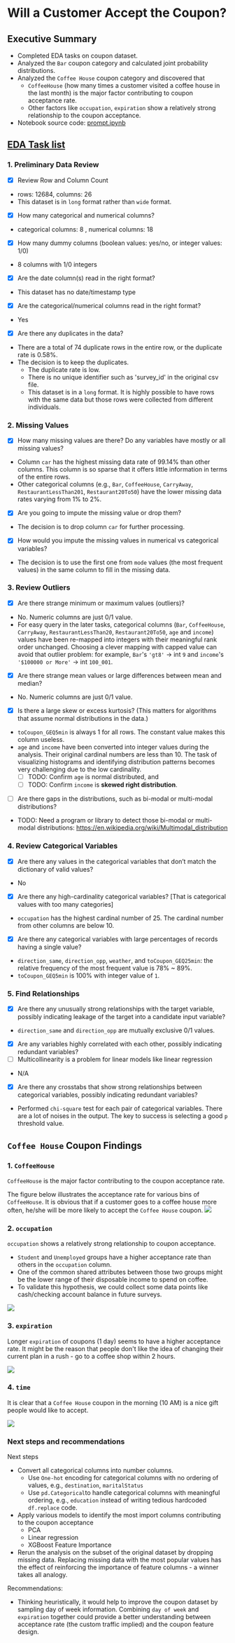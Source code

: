 # Will a Customer Accept the Coupon?

## Executive Summary

- Completed EDA tasks on coupon dataset.
- Analyzed the `Bar` coupon category and calculated joint probability distributions.
- Analyzed the `Coffee House` coupon category and discovered that  
    - `CoffeeHouse` (how many times a customer visited a coffee house in the last month) is the major factor contributing to coupon acceptance rate.
    - Other factors like `occupation`, `expiration` show a relatively strong relationship to the coupon acceptance.
- Notebook source code: [prompt.ipynb](./prompt.ipynb)

## [EDA Task list](https://docs.google.com/presentation/d/1NcE16zpb0ZA_EO29bKEebgm2ki6z_ne06_dqOdMybos/edit#slide=id.p1)

### 1. Preliminary Data Review

- [x] Review Row and Column Count
- rows: 12684, columns: 26
- This dataset is in `long` format rather than `wide` format.

- [x] How many categorical and numerical columns?
- categorical columns: 8 , numerical columns: 18

- [x] How many dummy columns (boolean values: yes/no, or integer values: 1/0)
- 8 columns with 1/0 integers

- [x] Are the date column(s) read in the right format?
- This dataset has no date/timestamp type

- [x] Are the categorical/numerical columns read in the right format?
- Yes

- [x] Are there any duplicates in the data?
- There are a total of 74 duplicate rows in the entire row, or the duplicate rate is 0.58%. 
- The decision is to keep the duplicates.
    - The duplicate rate is low.
    - There is no unique identifier such as 'survey_id' in the original csv file.
    - This dataset is in a `long` format. It is highly possible to have rows with the same data but those rows were collected from different individuals.

### 2. Missing Values

- [x] How many missing values are there? Do any variables have mostly or all missing values?
- Column `car` has the highest missing data rate of 99.14% than other columns. This column is so sparse that it offers little information in terms of the entire rows.
- Other categorical columns (e.g., `Bar`, `CoffeeHouse`, `CarryAway`, `RestaurantLessThan201`, `Restaurant20To50`) have the lower missing data rates varying from 1% to 2%.

- [x] Are you going to impute the missing value or drop them?
- The decision is to drop column `car` for further processing.

- [x] How would you impute the missing values in numerical vs categorical variables?
- The decision is to use the first one from `mode` values (the most frequent values) in the same column to fill in the missing data.

### 3. Review Outliers

- [x] Are there strange minimum or maximum values (outliers)?
- No. Numeric columns are just 0/1 value.
- For easy query in the later tasks, categorical columns (`Bar`, `CoffeeHouse`, `CarryAway`, `RestaurantLessThan20`, `Restaurant20To50`, `age` and `income`) values have been re-mapped into integers with their meaningful rank order unchanged. Choosing a clever mapping with capped value can avoid that outlier problem: for example, `Bar`'s `'gt8'` -> int `9` and `income`'s `'$100000 or More'` -> int `100_001`.

- [x] Are there strange mean values or large differences between mean and median?
- No. Numeric columns are just 0/1 value.

- [x] Is there a large skew or excess kurtosis? (This matters for algorithms that assume normal distributions in the data.)
- `toCoupon_GEQ5min` is always 1 for all rows. The constant value makes this column useless.
- `age` and `income` have been converted into integer values during the analysis. Their original cardinal numbers are less than 10. The task of visualizing histograms and identifying distribution patterns becomes very challenging due to the low cardinality.
    - [ ] TODO: Confirm `age` is normal distributed, and
    - [ ] TODO: Confirm `income` is **skewed right distribution**.

- [ ] Are there gaps in the distributions, such as bi-modal or multi-modal distributions? 
- TODO: Need a program or library to detect those bi-modal or multi-modal distributions: https://en.wikipedia.org/wiki/Multimodal_distribution

### 4. Review Categorical Variables

- [x] Are there any values in the categorical variables that don’t match the dictionary of valid values?
- No

- [x] Are there any high-cardinality categorical variables? [That is categorical values with too many categories]
- `occupation` has the highest cardinal number of 25. The cardinal number from other columns are below 10.

- [x] Are there any categorical variables with large percentages of records having a single value?
- `direction_same`, `direction_opp`, `weather`, and `toCoupon_GEQ25min`: the relative frequency of the most frequent value is 78% ~ 89%.
- `toCoupon_GEQ5min` is 100% with integer value of `1`.


### 5. Find Relationships

- [x] Are there any unusually strong relationships with the target variable, possibly indicating leakage of the target into a candidate input variable?
- `direction_same` and `direction_opp` are mutually exclusive 0/1 values.

- [x] Are any variables highly correlated with each other, possibly indicating redundant variables? 
- [ ] Multicollinearity is a problem for linear models like linear regression
- N/A

- [x] Are there any crosstabs that show strong relationships between categorical variables, possibly indicating redundant variables?
- Performed `chi-square` test for each pair of categorical variables. There are a lot of noises in the output. The key to success is selecting a good `p` threshold value.


## `Coffee House` Coupon Findings

### 1. `CoffeeHouse`

`CoffeeHouse` is the major factor contributing to the coupon acceptance rate.

The figure below illustrates the acceptance rate for various bins of `CoffeeHouse`. It is obvious that if a customer goes to a coffee house more often, he/she will be more likely to accept the `Coffee House` coupon. 
![](images/CoffeeHouse_acceptance_rate.png)

### 2. `occupation`

`occupation` shows a relatively strong relationship to  coupon acceptance.
- `Student` and `Unemployed` groups have a higher acceptance rate than others in the `occupation` column.
- One of the common shared attributes between those two groups might be the lower range of their disposable income to spend on coffee.
- To validate this hypothesis, we could collect some data points like cash/checking account balance in future surveys.


![](images/hist_by_occupation.png)

### 3. `expiration`

Longer `expiration` of coupons (1 day) seems to have a higher acceptance rate. It might be the reason that people don't like the idea of changing their current plan in a rush - go to a coffee shop within 2 hours.

![](images/hist_by_expiration.png)

### 4. `time`

It is clear that a `Coffee House` coupon in the morning (10 AM) is a nice gift people would like to accept.

![](images/hist_by_time.png)

### Next steps and recommendations

Next steps

- Convert all categorical columns into number columns.
    - Use `One-hot` encoding for categorical columns with no ordering of values, e.g., `destination`, `maritalStatus`
    - Use `pd.Categorical`to handle categorical columns with meaningful ordering, e.g., `education` instead of writing tedious hardcoded `df.replace` code.
- Apply various models to identify the most import columns contributing to the coupon acceptance
    - PCA
    - Linear regression
    - XGBoost Feature Importance
- Rerun the analysis on the subset of the original dataset by dropping missing data. Replacing missing data with the most popular values has the effect of reinforcing the importance of feature columns - a winner takes all analogy.

Recommendations:

- Thinking heuristically, it would help to improve the coupon dataset by sampling day of week information. Combining `day of week` and `expiration` together could provide a better understanding between acceptance rate (the custom traffic implied) and the coupon feature design.




